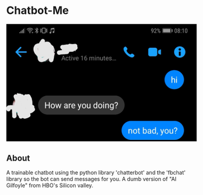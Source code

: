 # Chatbot-Me
![image](Screenshot_20200304_174831.jpg)
<br/> 
## About
A trainable chatbot using the python library 'chatterbot' and the 'fbchat' library so the bot can send messages for you. A dumb version of "AI Gilfoyle" from HBO's Silicon valley.

